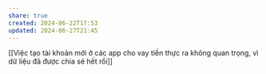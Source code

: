 ```yaml
---
share: true
created: 2024-06-22T17:53
updated: 2024-06-27T21:45
---
```

[[Việc tạo tài khoản mới ở các app cho vay tiền thực ra không quan trọng, vì dữ liệu đã được chia sẻ hết rồi]]